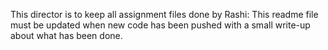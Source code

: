 This director is to keep all assignment files done by Rashi: 
This readme file must be updated when new code has been pushed with a small write-up about what has been done. 

